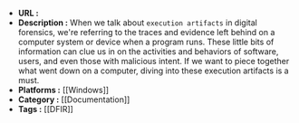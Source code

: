 - **URL :** 
- **Description :** When we talk about `execution artifacts` in digital forensics, we're referring to the traces and evidence left behind on a computer system or device when a program runs. These little bits of information can clue us in on the activities and behaviors of software, users, and even those with malicious intent. If we want to piece together what went down on a computer, diving into these execution artifacts is a must.
- **Platforms :** [[Windows]]
- **Category :** [[Documentation]]
- **Tags :** [[DFIR]]